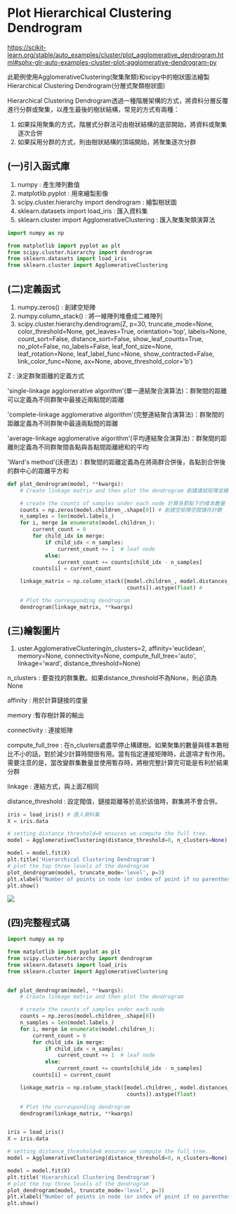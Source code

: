 # **Plot Hierarchical Clustering Dendrogram**
https://scikit-learn.org/stable/auto_examples/cluster/plot_agglomerative_dendrogram.html#sphx-glr-auto-examples-cluster-plot-agglomerative-dendrogram-py

此範例使用AgglomerativeClustering(聚集聚類)和scipy中的樹狀圖法繪製Hierarchical Clustering Dendrogram(分層式聚類樹狀圖)

Hierarchical Clustering Dendrogram透過一種階層架構的方式，將資料分層反覆進行分群或聚集，以產生最後的樹狀結構，常見的方式有兩種：

1. 如果採用聚集的方式，階層式分群法可由樹狀結構的底部開始，將資料或聚集逐次合併
2. 如果採用分群的方式，則由樹狀結構的頂端開始，將聚集逐次分群
## (一)引入函式庫

1. numpy : 產生陣列數值
2. matplotlib.pyplot : 用來繪製影像
3. scipy.cluster.hierarchy import dendrogram : 繪製樹狀圖
4. sklearn.datasets import load_iris : 匯入資料集
5. sklearn.cluster import AgglomerativeClustering : 匯入聚集聚類演算法

```python
import numpy as np

from matplotlib import pyplot as plt
from scipy.cluster.hierarchy import dendrogram
from sklearn.datasets import load_iris
from sklearn.cluster import AgglomerativeClustering
```
## (二)定義函式

1. numpy.zeros() : 創建空矩陣
2. numpy.column_stack() : 將一維陣列堆疊成二維陣列
3. scipy.cluster.hierarchy.dendrogram(Z, p=30, truncate_mode=None, color_threshold=None, get_leaves=True, orientation='top', labels=None, count_sort=False, distance_sort=False, show_leaf_counts=True, no_plot=False, no_labels=False, leaf_font_size=None, leaf_rotation=None, leaf_label_func=None, show_contracted=False, link_color_func=None, ax=None, above_threshold_color='b')

Z : 決定群聚距離的定義方式 

'single-linkage agglomerative algorithm'(單一連結聚合演算法)：群聚間的距離可以定義為不同群聚中最接近兩點間的距離

'complete-linkage agglomerative algorithm'(完整連結聚合演算法)：群聚間的距離定義為不同群聚中最遠兩點間的距離

'average-linkage agglomerative algorithm'(平均連結聚合演算法)：群聚間的距離則定義為不同群聚間各點與各點間距離總和的平均

'Ward's method'(沃德法)：群聚間的距離定義為在將兩群合併後，各點到合併後的群中心的距離平方和
```python
def plot_dendrogram(model, **kwargs):
    # Create linkage matrix and then plot the dendrogram 創建連結矩陣並繪製樹狀圖

    # create the counts of samples under each node 計算各節點下的樣本數量
    counts = np.zeros(model.children_.shape[0]) # 創建空矩陣空間儲存計數
    n_samples = len(model.labels_)
    for i, merge in enumerate(model.children_):
        current_count = 0
        for child_idx in merge:
            if child_idx < n_samples:
                current_count += 1  # leaf node
            else:
                current_count += counts[child_idx - n_samples]
        counts[i] = current_count

    linkage_matrix = np.column_stack([model.children_, model.distances_,
                                      counts]).astype(float) # 

    # Plot the corresponding dendrogram
    dendrogram(linkage_matrix, **kwargs)
```
## (三)繪製圖片

1. uster.AgglomerativeClustering(n_clusters=2, affinity='euclidean', memory=None, connectivity=None, compute_full_tree='auto', linkage='ward', distance_threshold=None)

n_clusters : 要查找的群集數。如果distance_threshold不為None，則必須為None

affinity : 用於計算鏈接的度量

memory :暫存樹計算的輸出

connectivity : 連接矩陣

compute_full_tree : 在n_clusters處盡早停止構建樹。如果聚集的數量與樣本數相比不小的話，對於減少計算時間很有用。當有指定連接矩陣時，此選項才有作用。需要注意的是，當改變群集數量並使用暫存時，將樹完整計算完可能是有利於結果分群

linkage : 連結方式，與上面Z相同

distance_threshold : 設定閥值，鏈接距離等於高於該值時，群集將不會合併。
```python
iris = load_iris() # 匯入資料集
X = iris.data

# setting distance_threshold=0 ensures we compute the full tree.
model = AgglomerativeClustering(distance_threshold=0, n_clusters=None)

model = model.fit(X)
plt.title('Hierarchical Clustering Dendrogram')
# plot the top three levels of the dendrogram
plot_dendrogram(model, truncate_mode='level', p=3)
plt.xlabel("Number of points in node (or index of point if no parenthesis).")
plt.show()
```
![](https://github.com/sdgary56249128/machine-learning-python/blob/master/Clustering/sphx_glr_plot_agglomerative_dendrogram_001.png)
## (四)完整程式碼

```python
import numpy as np

from matplotlib import pyplot as plt
from scipy.cluster.hierarchy import dendrogram
from sklearn.datasets import load_iris
from sklearn.cluster import AgglomerativeClustering


def plot_dendrogram(model, **kwargs):
    # Create linkage matrix and then plot the dendrogram

    # create the counts of samples under each node
    counts = np.zeros(model.children_.shape[0])
    n_samples = len(model.labels_)
    for i, merge in enumerate(model.children_):
        current_count = 0
        for child_idx in merge:
            if child_idx < n_samples:
                current_count += 1  # leaf node
            else:
                current_count += counts[child_idx - n_samples]
        counts[i] = current_count

    linkage_matrix = np.column_stack([model.children_, model.distances_,
                                      counts]).astype(float)

    # Plot the corresponding dendrogram
    dendrogram(linkage_matrix, **kwargs)


iris = load_iris()
X = iris.data

# setting distance_threshold=0 ensures we compute the full tree.
model = AgglomerativeClustering(distance_threshold=0, n_clusters=None)

model = model.fit(X)
plt.title('Hierarchical Clustering Dendrogram')
# plot the top three levels of the dendrogram
plot_dendrogram(model, truncate_mode='level', p=3)
plt.xlabel("Number of points in node (or index of point if no parenthesis).")
plt.show()
```
